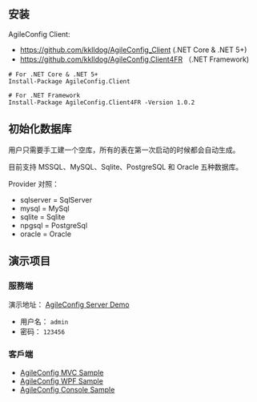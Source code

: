 ## 安装

AgileConfig Client:
- https://github.com/kklldog/AgileConfig_Client (.NET Core & .NET 5+)
- https://github.com/kklldog/AgileConfig.Client4FR （.NET Framework)

```shell
# For .NET Core & .NET 5+
Install-Package AgileConfig.Client

# For .NET Framework
Install-Package AgileConfig.Client4FR -Version 1.0.2
```

## 初始化数据库

用户只需要手工建一个空库，所有的表在第一次启动的时候都会自动生成。

目前支持 MSSQL、MySQL、Sqlite、PostgreSQL 和 Oracle 五种数据库。

Provider 对照：

- sqlserver = SqlServer
- mysql = MySql
- sqlite = Sqlite
- npgsql = PostgreSql
- oracle = Oracle

## 演示项目

### 服務端

演示地址： [AgileConfig Server Demo](http://agileconfig_server.xbaby.xyz/)

- 用户名： `admin`
- 密码： `123456`

### 客戶端

- [AgileConfig MVC Sample](https://github.com/kklldog/AgileConfig_Client/tree/master/AgileConfigMVCSample)
- [AgileConfig WPF Sample](https://github.com/kklldog/AgileConfig_Client/tree/master/AgileConfigWPFSample)
- [AgileConfig Console Sample](https://github.com/kklldog/AgileConfig_Client/tree/master/AgileConfigConsoleSample)
